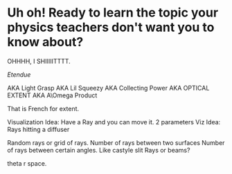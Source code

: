 # Uh oh! Ready to learn the topic your physics teachers don't want you to know about?

OHHHH, I SHIIIIITTTT.

_Etendue_

AKA
Light Grasp
AKA
Lil Squeezy
AKA
Collecting Power
AKA
OPTICAL EXTENT
AKA
A\Omega Product



That is French for extent.

Visualization Idea: Have a Ray and you can move it. 2 parameters
Viz Idea: Rays hitting a diffuser

Random rays or grid of rays. Number of rays between two surfaces
Number of rays between certain angles. Like castyle slit
Rays or beams?

theta r space.